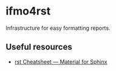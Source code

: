 # ifmo4rst

Infrastructure for easy formatting reports.

## Useful resources

+ [rst Cheatsheet — Material for Sphinx](https://bashtage.github.io/sphinx-material/rst-cheatsheet/rst-cheatsheet.html)
